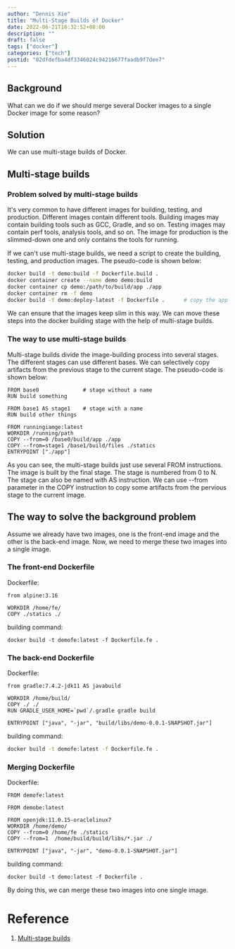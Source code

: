 ```yaml
---
author: "Dennis Xie"
title: "Multi-Stage Builds of Docker"
date: 2022-06-21T16:32:52+08:00
description: ""
draft: false
tags: ["docker"]
categories: ["tech"]
postid: "82dfdefba4df3346024c94216677faadb9f7dee7"
---
```

## Background
What can we do if we should merge several Docker images to a single Docker image for some reason?
## Solution
We can use multi-stage builds of Docker.
## Multi-stage builds
### Problem solved by multi-stage builds
It's very common to have different images for building, testing, and production. Different images contain different tools. Building images may contain building tools such as GCC, Gradle, and so on. Testing images may contain perf tools, analysis tools, and so on. The image for production is the slimmed-down one and only contains the tools for running.

If we can't use multi-stage builds, we need a script to create the building, testing, and production images. The pseudo-code is shown below:
~~~bash
docker build -t demo:build -f Dockerfile.build .
docker container create --name demo demo:build
docker container cp demo:/path/to/build/app ./app
docker container rm -f demo
docker build -t demo:deploy-latest -f Dockerfile .      # copy the app into the deploy image
~~~
We can ensure that the images keep slim in this way. We can move these steps into the docker building stage with the help of multi-stage builds.
### The way to use multi-stage builds
Multi-stage builds divide the image-building process into several stages. The different stages can use different bases. We can selectively copy artifacts from the previous stage to the current stage. The pseudo-code is shown below:
~~~docker
FROM base0              # stage without a name
RUN build something

FROM base1 AS stage1    # stage with a name
RUN build other things

FROM runningiamge:latest
WORKDIR /running/path
COPY --from=0 /base0/build/app ./app
COPY --from=stage1 /base1/build/files ./statics
ENTRYPOINT ["./app"]
~~~
As you can see, the multi-stage builds just use several FROM instructions. The image is built by the final stage. The stage is numbered from 0 to N. The stage can also be named with AS instruction. We can use --from parameter in the COPY instruction to copy some artifacts from the pervious stage to the current image.
## The way to solve the background problem
Assume we already have two images, one is the front-end image and the other is the back-end image. Now, we need to merge these two images into a single image.
### The front-end Dockerfile
Dockerfile:
~~~docker
from alpine:3.16

WORKDIR /home/fe/
COPY ./statics ./
~~~
building command:
~~~
docker build -t demofe:latest -f Dockerfile.fe .
~~~
### The back-end Dockerfile
Dockerfile:
~~~docker
from gradle:7.4.2-jdk11 AS javabuild

WORKDIR /home/build/
COPY ./ ./
RUN GRADLE_USER_HOME=`pwd`/.gradle gradle build

ENTRYPOINT ["java", "-jar", "build/libs/demo-0.0.1-SNAPSHOT.jar"]
~~~
building command:
~~~sh
docker build -t demofe:latest -f Dockerfile.fe .
~~~
### Merging Dockerfile
Dockerfile:
~~~docker
FROM demofe:latest

FROM demobe:latest

FROM openjdk:11.0.15-oraclelinux7
WORKDIR /home/demo/
COPY --from=0 /home/fe ./statics
COPY --from=1  /home/build/build/libs/*.jar ./

ENTRYPOINT ["java", "-jar", "demo-0.0.1-SNAPSHOT.jar"]
~~~
building command:
~~~
docker build -t demo:latest -f Dockerfile .
~~~
By doing this, we can merge these two images into one single image.
# Reference
1. [Multi-stage builds](https://docs.docker.com/develop/develop-images/multistage-build/)
